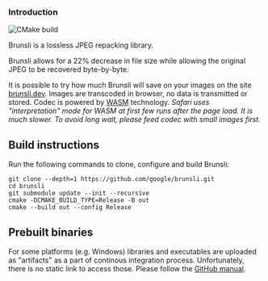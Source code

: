 ### Introduction
![CMake build](https://github.com/google/brunsli/workflows/Build-Test-Upload/badge.svg?branch=master)


Brunsli is a lossless JPEG repacking library.

Brunsli allows for a 22% decrease in file size while allowing the original
JPEG to be recovered byte-by-byte.

It is possible to try how much Brunsli will save on your images on the site [brunsli.dev](https://brunsli.dev). Images are transcoded in browser, no data is transmitted or stored. Codec is powered by [WASM](https://webassembly.org/) technology. _Safari uses "interpretation" mode for WASM at first few runs after the page load. It is much slower. To avoid long wait, please feed codec with small images first._

## Build instructions

Run the following commands to clone, configure and build Brunsli:

    git clone --depth=1 https://github.com/google/brunsli.git
    cd brunsli
    git submodule update --init --recursive
    cmake -DCMAKE_BUILD_TYPE=Release -B out
    cmake --build out --config Release

## Prebuilt binaries

For some platforms (e.g. Windows) libraries and executables are uploaded as "artifacts" as a part of continous integration process.
Unfortunately, there is no static link to access those. Please follow the [GitHub manual](https://docs.github.com/en/actions/configuring-and-managing-workflows/persisting-workflow-data-using-artifacts#downloading-and-deleting-artifacts-after-a-workflow-run-is-complete).
